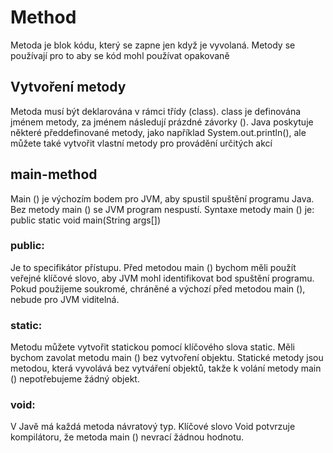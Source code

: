 # Method
Metoda je blok kódu, který se zapne jen když je vyvolaná.
Metody se používají pro to aby se kód mohl používat opakovaně

## Vytvoření metody
Metoda musí být deklarována v rámci třídy (class). class je definována jménem metody, za jménem následují prázdné závorky ().
Java poskytuje některé předdefinované metody, jako například System.out.println(), ale můžete také vytvořit vlastní metody pro provádění určitých akcí

## main-method
Main () je výchozím bodem pro JVM, aby spustil spuštění programu Java. Bez metody main () se JVM program nespustí. Syntaxe metody main () je: public static void main(String args[])

### public: 
Je to specifikátor přístupu. Před metodou main () bychom měli použít veřejné klíčové slovo, aby JVM mohl identifikovat bod spuštění programu. Pokud použijeme soukromé, chráněné a výchozí před metodou main (), nebude pro JVM viditelná.

### static:
Metodu můžete vytvořit statickou pomocí klíčového slova static. Měli bychom zavolat metodu main () bez vytvoření objektu. Statické metody jsou metodou, která vyvolává bez vytváření objektů, takže k volání metody main () nepotřebujeme žádný objekt.

### void:
V Javě má každá metoda návratový typ. Klíčové slovo Void potvrzuje kompilátoru, že metoda main () nevrací žádnou hodnotu.
